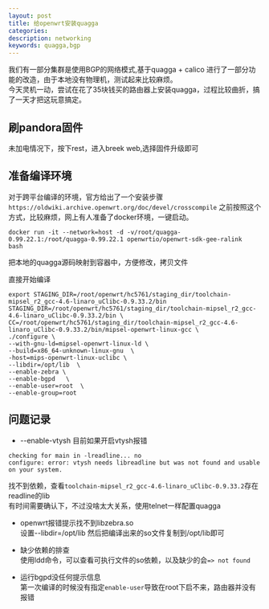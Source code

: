 ```yaml
---
layout: post
title: 给openwrt安装quagga 
categories: 
description: networking 
keywords: quagga,bgp
---
```


  我们有一部分集群是使用BGP的网络模式,基于quagga + calico 进行了一部分功能的改造，由于本地没有物理机，测试起来比较麻烦。  
  今天灵机一动，尝试在花了35块钱买的路由器上安装quagga，过程比较曲折，搞了一天才把这玩意搞定。

## 刷pandora固件
未加电情况下，按下rest，进入breek web,选择固件升级即可

## 准备编译环境
对于跨平台编译的环境，官方给出了一个安装步骤  ```https://oldwiki.archive.openwrt.org/doc/devel/crosscompile``` 之前按照这个方式，比较麻烦，网上有人准备了docker环境，一键启动。
```
docker run -it --network=host -d -v/root/quagga-0.99.22.1:/root/quagga-0.99.22.1 openwrtio/openwrt-sdk-gee-ralink  bash
```
把本地的quagga源码映射到容器中，方便修改，拷贝文件

直接开始编译
```
export STAGING_DIR=/root/openwrt/hc5761/staging_dir/toolchain-mipsel_r2_gcc-4.6-linaro_uClibc-0.9.33.2/bin 
STAGING_DIR=/root/openwrt/hc5761/staging_dir/toolchain-mipsel_r2_gcc-4.6-linaro_uClibc-0.9.33.2/bin \
CC=/root/openwrt/hc5761/staging_dir/toolchain-mipsel_r2_gcc-4.6-linaro_uClibc-0.9.33.2/bin/mipsel-openwrt-linux-gcc \
./configure \
--with-gnu-ld=mipsel-openwrt-linux-ld \
--build=x86_64-unknown-linux-gnu  \
-host=mips-openwrt-linux-uclibc \
--libdir=/opt/lib  \
--enable-zebra \
--enable-bgpd   \
--enable-user=root  \
--enable-group=root
```

## 问题记录
- --enable-vtysh
目前如果开启vtysh报错
``` 
checking for main in -lreadline... no
configure: error: vtysh needs libreadline but was not found and usable on your system.
```
找不到依赖，查看```toolchain-mipsel_r2_gcc-4.6-linaro_uClibc-0.9.33.2```存在readline的lib  
有时间需要确认下，不过没啥太大关系，使用telnet一样配置quagga

- openwrt报错提示找不到libzebra.so  
  设置--libdir=/opt/lib 然后把编译出来的so文件复制到/opt/lib即可

- 缺少依赖的排查  
  使用ldd命令，可以查看可执行文件的so依赖，以及缺少的会```=> not found```

- 运行bgpd没任何提示信息  
  第一次编译的时候没有指定```enable-user```导致在root下启不来，路由器并没有报错